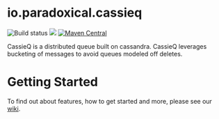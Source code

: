 io.paradoxical.cassieq  
=====

![Build status](https://travis-ci.org/paradoxical-io/cassieq.svg?branch=master)
[![](https://badge.imagelayers.io/paradoxical/cassieq:latest.svg)](https://imagelayers.io/?images=paradoxical/cassieq:latest)
[![Maven Central](https://img.shields.io/maven-central/v/io.paradoxical/cassieq-client.svg)](http://search.maven.org/#search%7Cga%7C1%7Ca%3A%22cassieq-client%22)

CassieQ is a distributed queue built on cassandra. CassieQ leverages bucketing of messages to avoid queues modeled off deletes.

# Getting Started

To find out about features, how to get started and more, please see our [wiki](https://github.com/paradoxical-io/cassieq/wiki).
